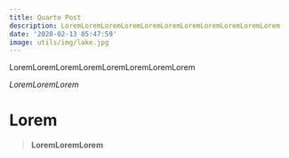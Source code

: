 ```yaml
---
title: Quarto Post
description: LoremLoremLoremLoremLoremLoremLoremLoremLoremLoremLorem
date: '2020-02-13 05:47:59'
image: utils/img/lake.jpg
---
```

LoremLoremLoremLoremLoremLoremLoremLorem

*LoremLoremLorem*

# Lorem

> **LoremLoremLorem**

